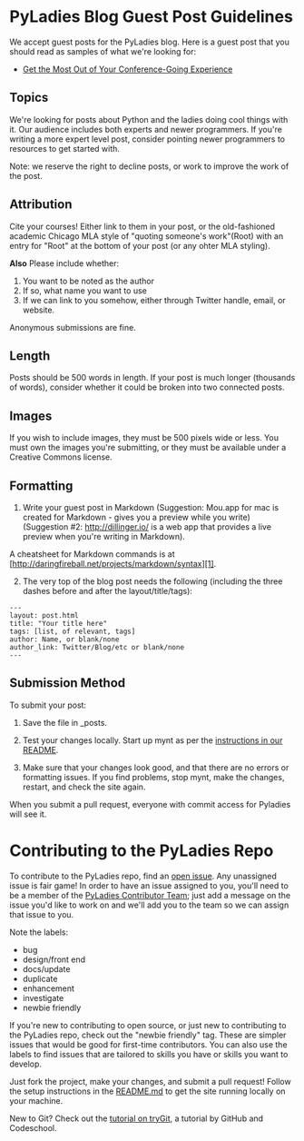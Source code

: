 # PyLadies Blog Guest Post Guidelines

We accept guest posts for the PyLadies blog. Here is a guest post that you should read as samples of what we're looking for:

* [Get the Most Out of Your Conference-Going Experience][2]

## Topics

We're looking for posts about Python and the ladies doing cool things with it. Our audience includes both experts and newer programmers. If you're writing a more expert level post, consider pointing newer programmers to resources to get started with.

Note: we reserve the right to decline posts, or work to improve the work of the post. 

## Attribution

Cite your courses! Either link to them in your post, or the old-fashioned academic Chicago MLA style of "quoting someone's work"(Root) with an entry for "Root" at the bottom of your post (or any ohter MLA styling).

**Also** Please include whether:

1. You want to be noted as the author
2. If so, what name you want to use
3. If we can link to you somehow, either through Twitter handle, email, or website.

Anonymous submissions are fine.

## Length

Posts should be 500 words in length. If your post is much longer (thousands of words), consider whether it could be broken into two connected posts.

## Images

If you wish to include images, they must be 500 pixels wide or less. You must own the images you're submitting, or they must be available under a Creative Commons license.

## Formatting

1. Write your guest post in Markdown (Suggestion: Mou.app for mac is created for Markdown - gives you a preview while you write) (Suggestion #2: http://dillinger.io/ is a web app that provides a live preview when you're writing in Markdown).

A cheatsheet for Markdown commands is at [http://daringfireball.net/projects/markdown/syntax][1].

2. The very top of the blog post needs the following (including the three dashes before and after the layout/title/tags):

```
---
layout: post.html
title: "Your title here"
tags: [list, of relevant, tags]
author: Name, or blank/none
author_link: Twitter/Blog/etc or blank/none
---
```

## Submission Method

To submit your post:

1. Save the file in _posts.

2. Test your changes locally. Start up mynt as per the [instructions in our README](https://github.com/pyladies/pyladies#to-run-locally).

3. Make sure that your changes look good, and that there are no errors or formatting issues. If you find problems, stop mynt, make the changes, restart, and check the site again.

When you submit a pull request, everyone with commit access for Pyladies will see it.

[1]: http://daringfireball.net/projects/markdown/syntax
[2]: http://www.pyladies.com/blog/get-the-most-out-of-your-conference-going-experience/

# Contributing to the PyLadies Repo 

To contribute to the PyLadies repo, find an [open issue](https://github.com/pyladies/pyladies/issues?q=is%3Aopen+is%3Aissue+no%3Aassignee). Any unassigned issue is fair game! In order to have an issue assigned to you, you'll need to be a member of the [PyLadies Contributor Team](https://github.com/orgs/pyladies/teams/contributors); just add a message on the issue you'd like to work on and we'll add you to the team so we can assign that issue to you. 

Note the labels: 

- bug
- design/front end 
- docs/update
- duplicate
- enhancement
- investigate
- newbie friendly

If you're new to contributing to open source, or just new to contributing to the PyLadies repo, check out the "newbie friendly" tag. These are simpler issues that would be good for first-time contributors. You can also use the labels to find issues that are tailored to skills you have or skills you want to develop. 

Just fork the project, make your changes, and submit a pull request! Follow the setup instructions in the [README.md](https://github.com/pyladies/pyladies) to get the site running locally on your machine. 

New to Git? Check out the [tutorial on tryGit](https://try.github.io/levels/1/challenges/1), a tutorial by GitHub and Codeschool. 

